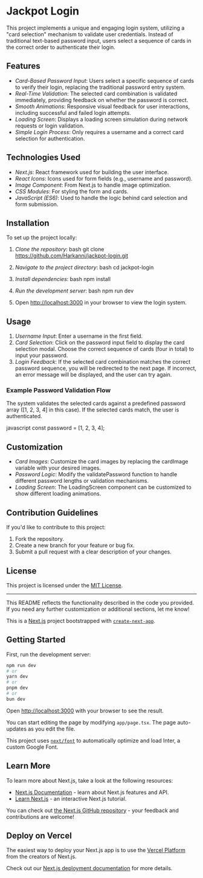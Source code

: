 # Jackpot Login

This project implements a unique and engaging login system, utilizing a "card selection" mechanism to validate user credentials. Instead of traditional text-based password input, users select a sequence of cards in the correct order to authenticate their login.

## Features

- *Card-Based Password Input*: Users select a specific sequence of cards to verify their login, replacing the traditional password entry system.
- *Real-Time Validation*: The selected card combination is validated immediately, providing feedback on whether the password is correct.
- *Smooth Animations*: Responsive visual feedback for user interactions, including successful and failed login attempts.
- *Loading Screen*: Displays a loading screen simulation during network requests or login validation.
- *Simple Login Process*: Only requires a username and a correct card selection for authentication.

## Technologies Used

- *Next.js*: React framework used for building the user interface.
- *React Icons*: Icons used for form fields (e.g., username and password).
- *Image Component*: From Next.js to handle image optimization.
- *CSS Modules*: For styling the form and cards.
- *JavaScript (ES6)*: Used to handle the logic behind card selection and form submission.

## Installation

To set up the project locally:

1. *Clone the repository*:
   bash
   git clone https://github.com/Harkanni/jackpot-login.git
   

2. *Navigate to the project directory*:
   bash
   cd jackpot-login
   

3. *Install dependencies*:
   bash
   npm install
   

4. *Run the development server*:
   bash
   npm run dev
   

5. Open [http://localhost:3000](http://localhost:3000) in your browser to view the login system.

## Usage

1. *Username Input*: Enter a username in the first field.
2. *Card Selection*: Click on the password input field to display the card selection modal. Choose the correct sequence of cards (four in total) to input your password.
3. *Login Feedback*: If the selected card combination matches the correct password sequence, you will be redirected to the next page. If incorrect, an error message will be displayed, and the user can try again.

### Example Password Validation Flow

The system validates the selected cards against a predefined password array ([1, 2, 3, 4] in this case). If the selected cards match, the user is authenticated.

javascript
const password = [1, 2, 3, 4];


## Customization

- *Card Images*: Customize the card images by replacing the cardImage variable with your desired images.
- *Password Logic*: Modify the validatePassword function to handle different password lengths or validation mechanisms.
- *Loading Screen*: The LoadingScreen component can be customized to show different loading animations.

## Contribution Guidelines

If you'd like to contribute to this project:

1. Fork the repository.
2. Create a new branch for your feature or bug fix.
3. Submit a pull request with a clear description of your changes.

## License

This project is licensed under the [MIT License](LICENSE).

---

This README reflects the functionality described in the code you provided. If you need any further customization or additional sections, let me know!

This is a [Next.js](https://nextjs.org/) project bootstrapped with [`create-next-app`](https://github.com/vercel/next.js/tree/canary/packages/create-next-app).

## Getting Started

First, run the development server:

```bash
npm run dev
# or
yarn dev
# or
pnpm dev
# or
bun dev
```

Open [http://localhost:3000](http://localhost:3000) with your browser to see the result.

You can start editing the page by modifying `app/page.tsx`. The page auto-updates as you edit the file.

This project uses [`next/font`](https://nextjs.org/docs/basic-features/font-optimization) to automatically optimize and load Inter, a custom Google Font.

## Learn More

To learn more about Next.js, take a look at the following resources:

- [Next.js Documentation](https://nextjs.org/docs) - learn about Next.js features and API.
- [Learn Next.js](https://nextjs.org/learn) - an interactive Next.js tutorial.

You can check out [the Next.js GitHub repository](https://github.com/vercel/next.js/) - your feedback and contributions are welcome!

## Deploy on Vercel

The easiest way to deploy your Next.js app is to use the [Vercel Platform](https://vercel.com/new?utm_medium=default-template&filter=next.js&utm_source=create-next-app&utm_campaign=create-next-app-readme) from the creators of Next.js.

Check out our [Next.js deployment documentation](https://nextjs.org/docs/deployment) for more details.

